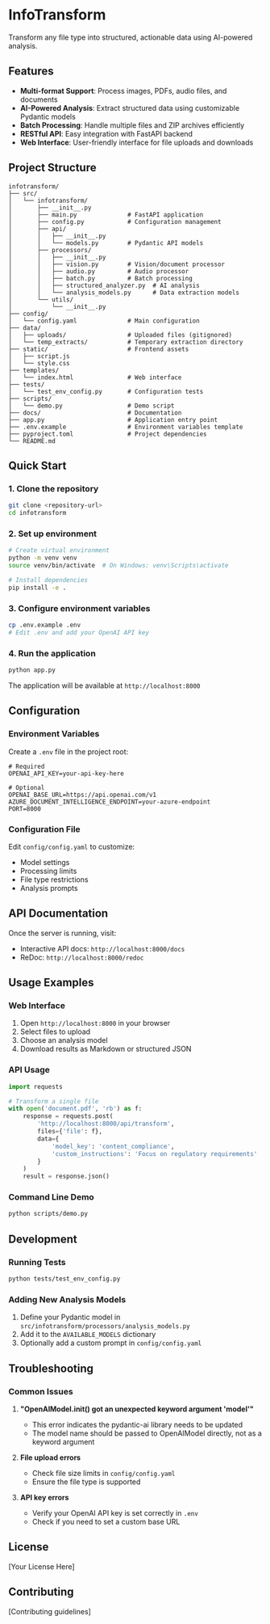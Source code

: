 # InfoTransform

Transform any file type into structured, actionable data using AI-powered analysis.

## Features

- **Multi-format Support**: Process images, PDFs, audio files, and documents
- **AI-Powered Analysis**: Extract structured data using customizable Pydantic models
- **Batch Processing**: Handle multiple files and ZIP archives efficiently
- **RESTful API**: Easy integration with FastAPI backend
- **Web Interface**: User-friendly interface for file uploads and downloads

## Project Structure

```
infotransform/
├── src/
│   └── infotransform/
│       ├── __init__.py
│       ├── main.py              # FastAPI application
│       ├── config.py            # Configuration management
│       ├── api/
│       │   ├── __init__.py
│       │   └── models.py        # Pydantic API models
│       ├── processors/
│       │   ├── __init__.py
│       │   ├── vision.py        # Vision/document processor
│       │   ├── audio.py         # Audio processor
│       │   ├── batch.py         # Batch processing
│       │   ├── structured_analyzer.py  # AI analysis
│       │   └── analysis_models.py      # Data extraction models
│       └── utils/
│           └── __init__.py
├── config/
│   └── config.yaml              # Main configuration
├── data/
│   ├── uploads/                 # Uploaded files (gitignored)
│   └── temp_extracts/           # Temporary extraction directory
├── static/                      # Frontend assets
│   ├── script.js
│   └── style.css
├── templates/
│   └── index.html               # Web interface
├── tests/
│   └── test_env_config.py       # Configuration tests
├── scripts/
│   └── demo.py                  # Demo script
├── docs/                        # Documentation
├── app.py                       # Application entry point
├── .env.example                 # Environment variables template
├── pyproject.toml               # Project dependencies
└── README.md
```

## Quick Start

### 1. Clone the repository

```bash
git clone <repository-url>
cd infotransform
```

### 2. Set up environment

```bash
# Create virtual environment
python -m venv venv
source venv/bin/activate  # On Windows: venv\Scripts\activate

# Install dependencies
pip install -e .
```

### 3. Configure environment variables

```bash
cp .env.example .env
# Edit .env and add your OpenAI API key
```

### 4. Run the application

```bash
python app.py
```

The application will be available at `http://localhost:8000`

## Configuration

### Environment Variables

Create a `.env` file in the project root:

```env
# Required
OPENAI_API_KEY=your-api-key-here

# Optional
OPENAI_BASE_URL=https://api.openai.com/v1
AZURE_DOCUMENT_INTELLIGENCE_ENDPOINT=your-azure-endpoint
PORT=8000
```

### Configuration File

Edit `config/config.yaml` to customize:
- Model settings
- Processing limits
- File type restrictions
- Analysis prompts

## API Documentation

Once the server is running, visit:
- Interactive API docs: `http://localhost:8000/docs`
- ReDoc: `http://localhost:8000/redoc`

## Usage Examples

### Web Interface

1. Open `http://localhost:8000` in your browser
2. Select files to upload
3. Choose an analysis model
4. Download results as Markdown or structured JSON

### API Usage

```python
import requests

# Transform a single file
with open('document.pdf', 'rb') as f:
    response = requests.post(
        'http://localhost:8000/api/transform',
        files={'file': f},
        data={
            'model_key': 'content_compliance',
            'custom_instructions': 'Focus on regulatory requirements'
        }
    )
    result = response.json()
```

### Command Line Demo

```bash
python scripts/demo.py
```

## Development

### Running Tests

```bash
python tests/test_env_config.py
```

### Adding New Analysis Models

1. Define your Pydantic model in `src/infotransform/processors/analysis_models.py`
2. Add it to the `AVAILABLE_MODELS` dictionary
3. Optionally add a custom prompt in `config/config.yaml`

## Troubleshooting

### Common Issues

1. **"OpenAIModel.__init__() got an unexpected keyword argument 'model'"**
   - This error indicates the pydantic-ai library needs to be updated
   - The model name should be passed to OpenAIModel directly, not as a keyword argument

2. **File upload errors**
   - Check file size limits in `config/config.yaml`
   - Ensure the file type is supported

3. **API key errors**
   - Verify your OpenAI API key is set correctly in `.env`
   - Check if you need to set a custom base URL

## License

[Your License Here]

## Contributing

[Contributing guidelines]
